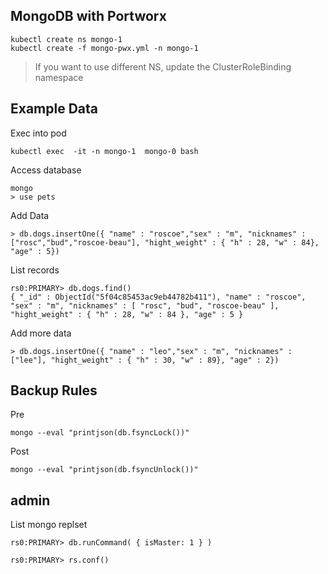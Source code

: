 ## MongoDB with Portworx

```
kubectl create ns mongo-1
kubectl create -f mongo-pwx.yml -n mongo-1
```

> If you want to use different NS, update the ClusterRoleBinding namespace

## Example Data

Exec into pod
```
kubectl exec  -it -n mongo-1  mongo-0 bash
```

Access database
```
mongo
> use pets
```

Add Data
```
> db.dogs.insertOne({ "name" : "roscoe","sex" : "m", "nicknames" : ["rosc","bud","roscoe-beau"], "hight_weight" : { "h" : 28, "w" : 84}, "age" : 5}) 
```

List records
```
rs0:PRIMARY> db.dogs.find()
{ "_id" : ObjectId("5f04c85453ac9eb44782b411"), "name" : "roscoe", "sex" : "m", "nicknames" : [ "rosc", "bud", "roscoe-beau" ], "hight_weight" : { "h" : 28, "w" : 84 }, "age" : 5 }
```

Add more data
```
> db.dogs.insertOne({ "name" : "leo","sex" : "m", "nicknames" : ["lee"], "hight_weight" : { "h" : 30, "w" : 89}, "age" : 2}) 
```

## Backup Rules

Pre
```
mongo --eval "printjson(db.fsyncLock())"
```

Post
```
mongo --eval "printjson(db.fsyncUnlock())"
```

## admin

List mongo replset
```
rs0:PRIMARY> db.runCommand( { isMaster: 1 } )

rs0:PRIMARY> rs.conf()
```
